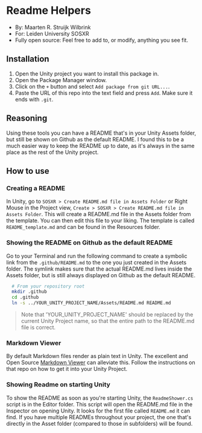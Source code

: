 # Readme Helpers

- By: Maarten R. Struijk Wilbrink
- For: Leiden University SOSXR
- Fully open source: Feel free to add to, or modify, anything you see fit.

## Installation

1. Open the Unity project you want to install this package in.
2. Open the Package Manager window.
3. Click on the `+` button and select `Add package from git URL...`.
4. Paste the URL of this repo into the text field and press `Add`. Make sure it ends with `.git`.

## Reasoning

Using these tools you can have a README that's in your Unity Assets folder, but still be shown on Github as the default
README. I found this to be a much easier way to keep the README up to date, as it's always in the same place as the rest
of the Unity project.

## How to use

### Creating a README

In Unity, go to `SOSXR > Create README.md file in Assets Folder` or Right Mouse in the Project view,
`Create > SOSXR > Create README.md file in Assets Folder`. This will create a README.md file in the Assets folder from
the template. You can then edit this file to your liking.
The template is called `README_template.md` and can be found in the Resources folder.

### Showing the README on Github as the default README

Go to your Terminal and run the following command to create a symbolic link from the `.github/README.md` to the one you
just created in the Assets folder. The symlink makes sure that the actual README.md lives inside the Assets folder, but
is still always displayed on Github as the default README.

```bash
  # From your repository root
  mkdir .github
  cd .github
  ln -s ../YOUR_UNITY_PROJECT_NAME/Assets/README.md README.md 
```

> Note that 'YOUR_UNITY_PROJECT_NAME' should be replaced by the current Unity Project name, so that the entire path to
> the README.md file is correct.

### Markdown Viewer

By default Markdown files render as plain text in Unity. The excellent and Open
Source [Markdown Viewer](https://github.com/mrstruijk/Markdownviewer) can alleviate this. Follow the instructions on
that repo on how to get it into your Unity Project.

### Showing Readme on starting Unity

To show the README as soon as you're starting Unity, the `ReadmeShower.cs` script is in the Editor folder. This script
will open the README.md file in the Inspector on opening Unity. It looks for the first file called `README.md` it can
find. If you have multiple READMEs throughout your project, the one that's directly in the Asset folder (compared to
those in subfolders) will be found.